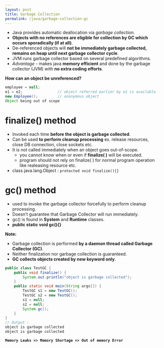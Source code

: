 ```yaml
---
layout: post
title: Garbage Collection
permalink: /java/garbage-collection-gc
---
```


* Java provides automatic deallocation via *garbage collection*. 
* **Objects with no references are eligible for collection by GC which occurs sporadically (if at all)**.
* De-referenced objects will **not be immediately garbage collected, remains on heap until next garbage collector cycle**.
* JVM runs garbage collector based on several predefined algorithms.
* *Advantage* - makes java **memory efficient** and done by the garbage collector (JVM) with **no extra coding efforts**.
 
**How can an object be unreferenced?**

```java
employee = null;
e1 = e2;                // object referred earlier by e1 is available for garbage collection
new Employee();         // anonymous object
Object being out of scope
```

# finalize() method
* Invoked each time **before the object is garbage collected**. 
* Can be used **to perform cleanup processing** ex. release resources, close DB connection, close sockets etc. 
* It is not called immediately when an object goes out-of-scope.
	- you cannot know when or even if **finalize( )** will be executed.
	- program should not rely on finalize( ) for normal program operation like realeasing resource etc. 
* class java.lang.Object : `protected void finalize(){}`

# gc() method
* used to invoke the garbage collector forcefully to perform cleanup processing. 
* Doesn’t guarantee that Garbage Collector will run immediately. 
* gc() is found in **System** and **Runtime** classes.
* **public static void gc(){}**

**Note:**
* Garbage collection is performed **by a daemon thread called Garbage Collector (GC)**. 
* Neither finalization nor garbage collection is guaranteed. 
* **GC collects objects created by new keyword only**.

```java
public class TestGC {
    public void finalize() {
        System.out.println("object is garbage collected");
    }
    public static void main(String args[]) {
        TestGC s1 = new TestGC();
        TestGC s2 = new TestGC();
        s1 = null;
        s2 = null;
        System.gc();
    }
}
// Output :
object is garbage collected
object is garbage collected
```
**`Memory Leaks => Memory Shortage => Out of memory Error`**